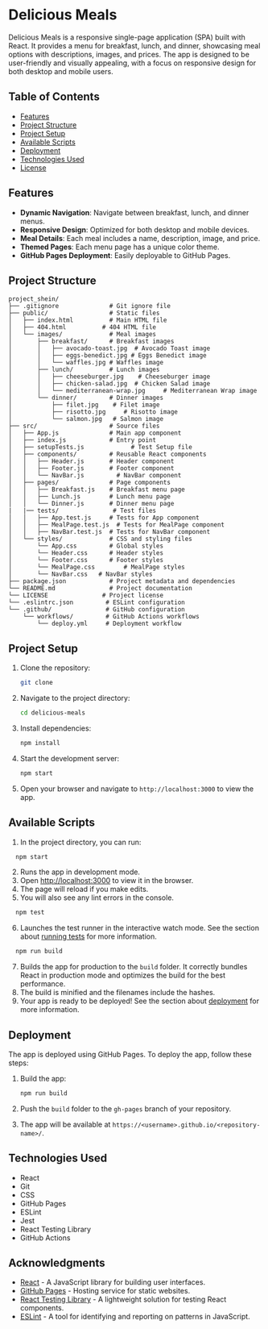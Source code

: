 # Delicious Meals
Delicious Meals is a responsive single-page application (SPA) built with React. It provides a menu for breakfast, lunch, and dinner, showcasing meal options with descriptions, images, and prices. The app is designed to be user-friendly and visually appealing, with a focus on responsive design for both desktop and mobile users.

## Table of Contents

- [Features](#features)
- [Project Structure](#project-structure)
- [Project Setup](#getting-setup)
- [Available Scripts](#available-scripts)
- [Deployment](#deployment)
- [Technologies Used](#technologies-used)
- [License](#license)

## Features

- **Dynamic Navigation**: Navigate between breakfast, lunch, and dinner menus.
- **Responsive Design**: Optimized for both desktop and mobile devices.
- **Meal Details**: Each meal includes a name, description, image, and price.
- **Themed Pages**: Each menu page has a unique color theme.
- **GitHub Pages Deployment**: Easily deployable to GitHub Pages.

## Project Structure

```
project_shein/
├── .gitignore              # Git ignore file
├── public/                 # Static files
│   ├── index.html          # Main HTML file
│   ├── 404.html          # 404 HTML file
│   └── images/             # Meal images
│       ├── breakfast/      # Breakfast images
│       │   ├── avocado-toast.jpg  # Avocado Toast image
│       │   ├── eggs-benedict.jpg # Eggs Benedict image
│       │   └── waffles.jpg # Waffles image
│       ├── lunch/          # Lunch images
│       │   ├── cheeseburger.jpg    # Cheeseburger image
│       │   ├── chicken-salad.jpg  # Chicken Salad image
│       │   └── mediterranean-wrap.jpg     # Mediterranean Wrap image
│       └── dinner/         # Dinner images
│           ├── filet.jpg    # Filet image
│           ├── risotto.jpg     # Risotto image
│           └── salmon.jpg   # Salmon image
├── src/                    # Source files
│   ├── App.js              # Main app component
│   ├── index.js            # Entry point
│   ├── setupTests.js             # Test Setup file
│   ├── components/         # Reusable React components
│   │   ├── Header.js       # Header component
│   │   ├── Footer.js       # Footer component
│   │   └── NavBar.js         # NavBar component
│   ├── pages/              # Page components
│   │   ├── Breakfast.js    # Breakfast menu page
│   │   ├── Lunch.js        # Lunch menu page
│   │   └── Dinner.js       # Dinner menu page
|   |── tests/               # Test files
│   │   ├── App.test.js     # Tests for App component
│   │   ├── MealPage.test.js  # Tests for MealPage component
│   │   ├── NavBar.test.js  # Tests for NavBar component
│   └── styles/             # CSS and styling files
│       └── App.css         # Global styles
│       └── Header.css      # Header styles
│       └── Footer.css      # Footer styles
│       └── MealPage.css        # MealPage styles
│       └── NavBar.css   # NavBar styles
├── package.json            # Project metadata and dependencies
└── README.md               # Project documentation
└── LICENSE               # Project license
└── .eslintrc.json         # ESLint configuration
└── .github/               # GitHub configuration
    └── workflows/         # GitHub Actions workflows
        └── deploy.yml     # Deployment workflow
```

## Project Setup
1. Clone the repository:
   ```bash
   git clone
   ```
2. Navigate to the project directory:
   ```bash
   cd delicious-meals
   ```
3. Install dependencies:
   ```bash
   npm install
   ```
4. Start the development server:
   ```bash
   npm start
   ```
5. Open your browser and navigate to `http://localhost:3000` to view the app.

## Available Scripts

1. In the project directory, you can run:

 ```bash
   npm start
   ```
2. Runs the app in development mode.
3. Open [http://localhost:3000](http://localhost:3000) to view it in the browser.
4. The page will reload if you make edits.
5. You will also see any lint errors in the console.

 ```bash
   npm test
   ```
6. Launches the test runner in the interactive watch mode. See the section about [running tests](#running-tests) for more information.

 ```bash
   npm run build
   ```

7. Builds the app for production to the `build` folder. It correctly bundles React in production mode and optimizes the build for the best performance.
8. The build is minified and the filenames include the hashes.
9. Your app is ready to be deployed!
See the section about [deployment](#deployment) for more information.

## Deployment

The app is deployed using GitHub Pages. To deploy the app, follow these steps:

1. Build the app:
   ```bash
   npm run build
   ```
2. Push the `build` folder to the `gh-pages` branch of your repository.

3. The app will be available at `https://<username>.github.io/<repository-name>/`.

## Technologies Used

- React
- Git
- CSS
- GitHub Pages
- ESLint
- Jest
- React Testing Library
- GitHub Actions

## Acknowledgments
- [React](https://reactjs.org/) - A JavaScript library for building user interfaces.
- [GitHub Pages](https://pages.github.com/) - Hosting service for static websites.
- [React Testing Library](https://testing-library.com/docs/react-testing-library/intro/) - A lightweight solution for testing React components.
- [ESLint](https://eslint.org/) - A tool for identifying and reporting on patterns in JavaScript.